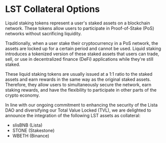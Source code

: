 # LST Collateral Options

Liquid staking tokens represent a user's staked assets on a blockchain network. These tokens allow users to participate in Proof-of-Stake (PoS) networks without sacrificing liquidity.&#x20;

Traditionally, when a user stake their cryptocurrency in a PoS network, the assets are locked up for a certain period and cannot be used. Liquid staking introduces a tokenized version of these staked assets that users can trade, sell, or use in decentralized finance (DeFi) applications while they're still staked.&#x20;

These liquid staking tokens are usually issued at a 1:1 ratio to the staked assets and earn rewards in the same way as the original staked assets. Therefore, they allow users to simultaneously secure the network, earn staking rewards, and have the flexibility to participate in other parts of the crypto economy.

In line with our ongoing commitment to enhancing the security of the Lista DAO and diversifying our Total Value Locked (TVL), we are delighted to announce the integration of the following LST assets as collateral:

* slisBNB (Lista)
* STONE (Stakestone)
* WBETH (Binance)
